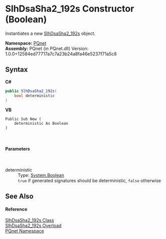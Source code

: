 # SlhDsaSha2_192s Constructor (Boolean)
 

Instantiates a new <a href="d9a4c694-f48d-a16c-8ebf-fbb304a02c66.md">SlhDsaSha2_192s</a> object.

**Namespace:**&nbsp;<a href="fc4f881f-e121-9cf0-ed49-65bf6b5a005d.md">PQnet</a><br />**Assembly:**&nbsp;PQnet (in PQnet.dll) Version: 1.0.0+12584ed77717a7c7a23b24a8fa46e5237f71a5c8

## Syntax

**C#**<br />
``` C#
public SlhDsaSha2_192s(
	bool deterministic
)
```

**VB**<br />
``` VB
Public Sub New ( 
	deterministic As Boolean
)
```

<br />

#### Parameters
&nbsp;<dl><dt>deterministic</dt><dd>Type: <a href="https://docs.microsoft.com/dotnet/api/system.boolean" target="_blank" rel="noopener noreferrer">System.Boolean</a><br />`true` if generated signatures should be deterministic, `false` otherwise</dd></dl>

## See Also


#### Reference
<a href="d9a4c694-f48d-a16c-8ebf-fbb304a02c66.md">SlhDsaSha2_192s Class</a><br /><a href="84fd041b-1c21-2163-5e81-0a336b8617ed.md">SlhDsaSha2_192s Overload</a><br /><a href="fc4f881f-e121-9cf0-ed49-65bf6b5a005d.md">PQnet Namespace</a><br />